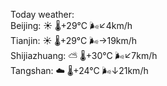 Today weather:  
Beijing: ☀️   🌡️+29°C 🌬️↙4km/h  
Tianjin: ☀️   🌡️+29°C 🌬️→19km/h  
Shijiazhuang: ⛅️  🌡️+30°C 🌬️↙7km/h  
Tangshan: ☁️   🌡️+24°C 🌬️↓21km/h  
